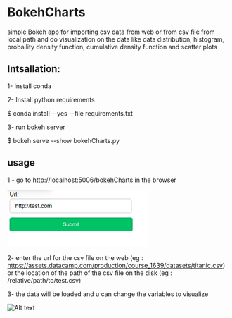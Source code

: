 # BokehCharts
simple Bokeh app for importing csv data from web or from csv file from local path and do visualization on the data like data distribution, histogram, probaility density function, cumulative density function and scatter plots

## Intsallation:
1- Install conda

2- Install python requirements

$ conda install --yes --file requirements.txt

3- run bokeh server

$ bokeh serve --show bokehCharts.py

## usage
1 - go to http://localhost:5006/bokehCharts in the browser


![Alt text](/img1.jpg?raw=true "Title")

2- enter the url for the csv file on the web (eg : https://assets.datacamp.com/production/course_1639/datasets/titanic.csv) or the location of the path of the csv file on the disk (eg : /relative/path/to/test.csv) 

3- the data will be loaded and u can change the variables to visualize

![Alt text](/img2.jpg?raw=true "Title")




